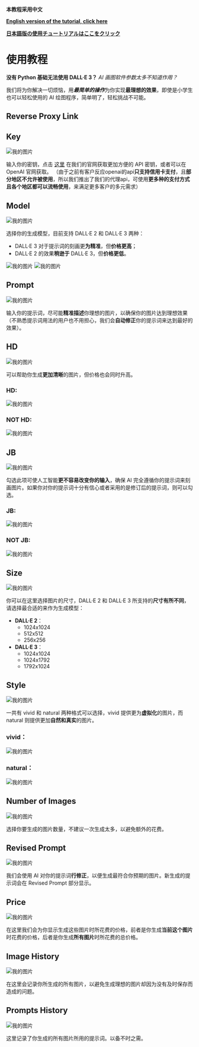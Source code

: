 **本教程采用中文**

**[English version of the tutorial, click here](./readme/english)**

**[日本語版の使用チュートリアルはここをクリック](./readme/japanese)**


# 使用教程

**没有 Python 基础无法使用 DALL·E 3？** *AI 画图软件参数太多不知道作用？* 

我们将为你解决一切烦恼，用***最简单的操作***为你实现**最理想的效果**，即使是小学生也可以轻松使用的 AI 绘图程序，简单明了，轻松挑战不可能。


## Reverse Proxy Link


## Key
![我的图片](./image/4.png "key")

输入你的密钥，点击 [这里](https://ai.voilatech.co.jp/) 在我们的官网获取更加方便的 API 密钥，或者可以在 OpenAI 官网获取。
（由于之前有客户反应openai的api**只支持信用卡支付**，且**部分地区不允许被使用**，所以我们推出了我们的代理api，可使用**更多种的支付方式且各个地区都可以流畅使用**，来满足更多客户的多元需求）

## Model
![我的图片](./image/6.png "key")

选择你的生成模型，目前支持 DALL·E 2 和 DALL·E 3 两种：
- DALL·E 3 对于提示词的刻画更**为精准**，但**价格更高**；
- DALL·E 2 的效果**稍逊于** DALL·E 3，但**价格更低**。

![我的图片](./image/11.png "key")
![我的图片](./image/12.png "key")

## Prompt
![我的图片](./image/5.png "key")

输入你的提示词，尽可能**精准描述**你理想的图片，以确保你的图片达到理想效果（不熟悉提示词用法的用户也不用担心，我们会**自动修正**你的提示词来达到最好的效果）。

## HD
![我的图片](./image/7.png "key")

可以帮助你生成**更加清晰**的图片，但价格也会同时升高。

### HD:
![我的图片](./image/13.png "key")
### NOT HD:
![我的图片](./image/11.png "key")

## JB
![我的图片](./image/8.png "key")

勾选此项可使人工智能**更不容易改变你的输入**，确保 AI 完全遵循你的提示词来刻画图片。如果你对你的提示词十分有信心或者采用的是修订后的提示词，则可以勾选。

### JB:
![我的图片](./image/14.png "key")
### NOT JB:
![我的图片](./image/11.png "key")

## Size
![我的图片](./image/9.png "key")

你可以在这里选择图片的尺寸，DALL·E 2 和 DALL·E 3 所支持的**尺寸有所不同**，请选择最合适的来作为生成模型：
- **DALL·E 2**： 
  - 1024x1024
  - 512x512
  - 256x256
- **DALL·E 3**：
  - 1024x1024
  - 1024x1792
  - 1792x1024

## Style
![我的图片](./image/15.png "key")

一共有 vivid 和 natural 两种格式可以选择，vivid 提供更为**虚拟化**的图片，而 natural 则提供更加**自然和真实**的图片。

### vivid：
![我的图片](./image/16.png "key")
### natural：
![我的图片](./image/15.png "key")

## Number of Images
![我的图片](./image/18.png "key")

选择你要生成的图片数量，不建议一次生成太多，以避免额外的花费。

## Revised Prompt
![我的图片](./image/19.png "key")

我们会使用 AI 对你的提示词**行修正**，以便生成最符合你预期的图片。新生成的提示词会在 Revised Prompt 部分显示。

## Price
![我的图片](./image/20.png "key")

在这里我们会为你显示生成这些图片时所花费的价格，前者是你生成**当前这个图片**时花费的价格，后者是你生成**所有图片**时所花费的总价格。

## Image History
![我的图片](./image/17.png "key")

在这里会记录你所生成的所有图片，以避免生成理想的图片却因为没有及时保存而造成的问题。

## Prompts History
![我的图片](./image/17.png "key")

这里记录了你生成的所有图片所用的提示词。以备不时之需。

